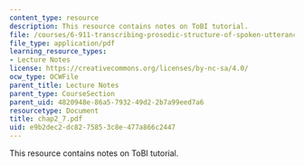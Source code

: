```yaml
---
content_type: resource
description: This resource contains notes on ToBI tutorial.
file: /courses/6-911-transcribing-prosodic-structure-of-spoken-utterances-with-tobi-january-iap-2006/e9b2dec2dc8275853c8e477a866c2447_chap2_7.pdf
file_type: application/pdf
learning_resource_types:
- Lecture Notes
license: https://creativecommons.org/licenses/by-nc-sa/4.0/
ocw_type: OCWFile
parent_title: Lecture Notes
parent_type: CourseSection
parent_uid: 4820948e-86a5-7932-49d2-2b7a99eed7a6
resourcetype: Document
title: chap2_7.pdf
uid: e9b2dec2-dc82-7585-3c8e-477a866c2447
---
```

This resource contains notes on ToBI tutorial.